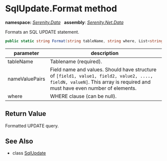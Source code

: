 # SqlUpdate.Format method
**namespace:** *[Serenity.Data](../../README.md#serenity.data-namespace)*   **assembly**: *[Serenity.Net.Data](../../README.md)*

Formats an SQL UPDATE statement.

```csharp
public static string Format(string tableName, string where, List<string> nameValuePairs)
```

| parameter | description |
| --- | --- |
| tableName | Tablename (required). |
| nameValuePairs | Field name and values. Should have structure of `[field1, value1, field2, value2, ...., fieldN, valueN]`. This array is required and must have even number of elements. |
| where | WHERE clause (can be null). |

## Return Value

Formatted UPDATE query.

## See Also

* class [SqlUpdate](../SqlUpdate.md)